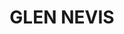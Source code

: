 ---
lastmod: '2025-04-06T06:05:20+00:00'
latitude: -30.115913
layout: suburb
longitude: 151.673028
postcode: '2365'
state: NSW
title: GLEN NEVIS
url: /nsw/glen-nevis/
---